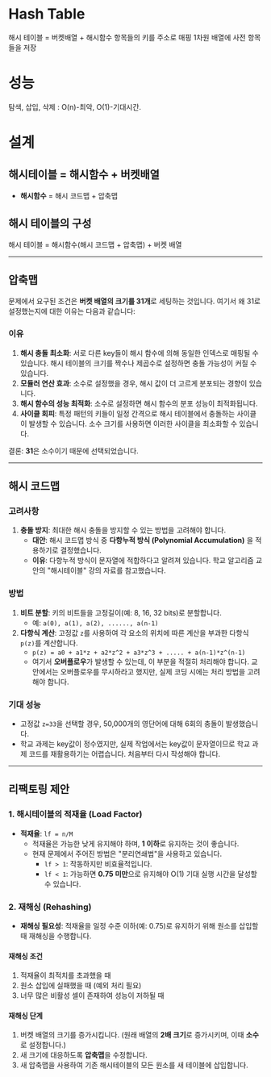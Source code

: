 # Hash Table 
해시 테이블 = 버켓배열 + 해시함수
항목들의 키를 주소로 매핑 1차원 배열에 사전 항목들을 저장
# 성능
탐색, 삽입, 삭제 : O(n)-최악, O(1)-기대시간.
# 설계

## 해시테이블 = 해시함수 + 버켓배열

- **해시함수** = 해시 코드맵 + 압축맵

## 해시 테이블의 구성

해시 테이블 = 해시함수(해시 코드맵 + 압축맵) + 버켓 배열

---

## 압축맵

문제에서 요구된 조건은 **버켓 배열의 크기를 31개**로 세팅하는 것입니다. 여기서 왜 31로 설정했는지에 대한 이유는 다음과 같습니다:

### 이유

1. **해시 충돌 최소화**: 서로 다른 key들이 해시 함수에 의해 동일한 인덱스로 매핑될 수 있습니다. 해시 테이블의 크기를 짝수나 제곱수로 설정하면 충돌 가능성이 커질 수 있습니다.
2. **모듈러 연산 효과**: 소수로 설정했을 경우, 해시 값이 더 고르게 분포되는 경향이 있습니다.
3. **해시 함수의 성능 최적화**: 소수로 설정하면 해시 함수의 분포 성능이 최적화됩니다.
4. **사이클 회피**: 특정 패턴의 키들이 일정 간격으로 해시 테이블에서 충돌하는 사이클이 발생할 수 있습니다. 소수 크기를 사용하면 이러한 사이클을 최소화할 수 있습니다.

결론: **31**은 소수이기 때문에 선택되었습니다.

---

## 해시 코드맵

### 고려사항

1. **충돌 방지**: 최대한 해시 충돌을 방지할 수 있는 방법을 고려해야 합니다.
   - **대안**: 해시 코드맵 방식 중 **다항누적 방식 (Polynomial Accumulation)** 을 적용하기로 결정했습니다.
   - **이유**: 다항누적 방식이 문자열에 적합하다고 알려져 있습니다. 학교 알고리즘 교안의 "해시테이블" 강의 자료를 참고했습니다.

### 방법

1. **비트 분할**: 키의 비트들을 고정길이(예: 8, 16, 32 bits)로 분할합니다.
   - 예: `a(0), a(1), a(2), ......, a(n-1)`
2. **다항식 계산**: 고정값 `z`를 사용하여 각 요소의 위치에 따른 계산을 부과한 다항식 `p(z)`를 계산합니다.
   - `p(z) = a0 + a1*z + a2*z^2 + a3*z^3 + ..... + a(n-1)*z^(n-1)`
   - 여기서 **오버플로우**가 발생할 수 있는데, 이 부분을 적절히 처리해야 합니다. 교안에서는 오버플로우를 무시하라고 했지만, 실제 코딩 시에는 처리 방법을 고려해야 합니다.

### 기대 성능

- 고정값 `z=33`을 선택할 경우, 50,000개의 영단어에 대해 6회의 충돌이 발생했습니다.
- 학교 과제는 key값이 정수였지만, 실제 작업에서는 key값이 문자열이므로 학교 과제 코드를 재활용하기는 어렵습니다. 처음부터 다시 작성해야 합니다.

---

## 리팩토링 제안

### 1. 해시테이블의 적재율 (Load Factor)

- **적재율**: `lf = n/M`
  - 적재율은 가능한 낮게 유지해야 하며, **1 이하**로 유지하는 것이 좋습니다.
  - 현재 문제에서 주어진 방법은 "분리연쇄법"을 사용하고 있습니다.
    - `lf > 1`: 작동하지만 비효율적입니다.
    - `lf < 1`: 가능하면 **0.75 미만**으로 유지해야 O(1) 기대 실행 시간을 달성할 수 있습니다.

### 2. 재해싱 (Rehashing)

- **재해싱 필요성**: 적재율을 일정 수준 이하(예: 0.75)로 유지하기 위해 원소를 삽입할 때 재해싱을 수행합니다.

#### 재해싱 조건

1. 적재율이 최적치를 초과했을 때
2. 원소 삽입에 실패했을 때 (예외 처리 필요)
3. 너무 많은 비활성 셀이 존재하여 성능이 저하될 때

#### 재해싱 단계

1. 버켓 배열의 크기를 증가시킵니다. (원래 배열의 **2배 크기**로 증가시키며, 이때 **소수**로 설정합니다.)
2. 새 크기에 대응하도록 **압축맵**을 수정합니다.
3. 새 압축맵을 사용하여 기존 해시테이블의 모든 원소를 새 테이블에 삽입합니다.

